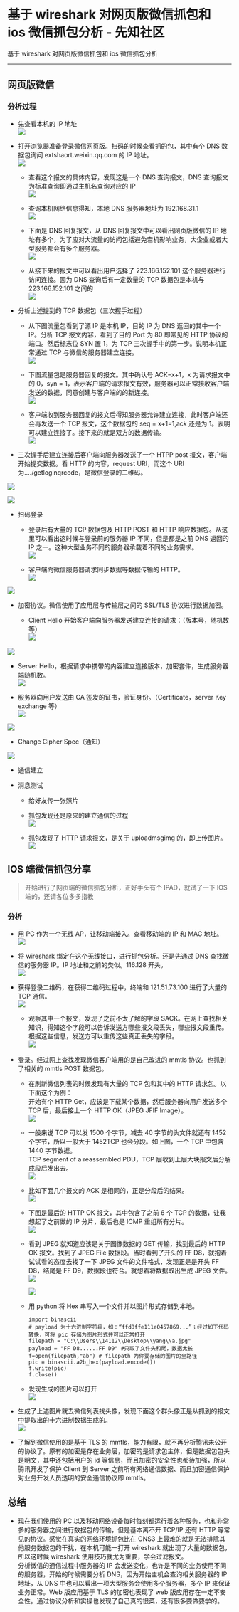 

# 基于 wireshark 对网页版微信抓包和 ios 微信抓包分析 - 先知社区

基于 wireshark 对网页版微信抓包和 ios 微信抓包分析

- - -

## 网页版微信

### 分析过程

-   先查看本机的 IP 地址  
    [![](assets/1706247591-5a08e33971ea8535d54e254fbfef3e35.png)](https://xzfile.aliyuncs.com/media/upload/picture/20240125114834-9d0c00da-bb34-1.png)

-   打开浏览器准备登录微信网页版。扫码的时候查看抓的包，其中有个 DNS 数据包询问 extshaort.weixin.qq.com 的 IP 地址。  
    [![](assets/1706247591-ff92571a1a49117e843f32579ea70aa1.png)](https://xzfile.aliyuncs.com/media/upload/picture/20240125114855-a9704606-bb34-1.png)
    
    -   查看这个报文的具体内容，发现这是一个 DNS 查询报文，DNS 查询报文为标准查询即通过主机名查询对应的 IP  
        [![](assets/1706247591-94150d1f766227f27b2cb56d81a6a7c7.png)](https://xzfile.aliyuncs.com/media/upload/picture/20240125114911-b331d056-bb34-1.png)
        
    -   查询本机网络信息得知，本地 DNS 服务器地址为 192.168.31.1  
        [![](assets/1706247591-026faf9370cfddbe910cddce5f6b5a95.png)](https://xzfile.aliyuncs.com/media/upload/picture/20240125114930-be9ad5fa-bb34-1.png)
        
    -   下面是 DNS 回复报文，从 DNS 回复报文中可以看出网页版微信的 IP 地址有多个，为了应对大流量的访问包括避免宕机影响业务，大企业或者大型服务都会有多个服务器。  
        [![](assets/1706247591-b367fa6d11021143976231186c282807.png)](https://xzfile.aliyuncs.com/media/upload/picture/20240125114943-c61297e6-bb34-1.png)
        
    -   从接下来的报文中可以看出用户选择了 223.166.152.101 这个服务器进行访问连接。因为 DNS 查询后有一定数量的 TCP 数据包是本机与 223.166.152.101 之间的  
        [![](assets/1706247591-6259776f2035a02850d545603232b68f.png)](https://xzfile.aliyuncs.com/media/upload/picture/20240125114957-cecea96a-bb34-1.png)
        

-   分析上述提到的 TCP 数据包（三次握手过程）
    
    -   从下图流量包看到了源 IP 是本机 IP，目的 IP 为 DNS 返回的其中一个 IP。分析 TCP 报文内容，看到了目的 Port 为 80 即常见的 HTTP 协议的端口。然后标志位 SYN 置 1，为 TCP 三次握手中的第一步。说明本机正常通过 TCP 与微信的服务器建立连接。  
        [![](assets/1706247591-7bad62c8ea4832601f9cb523e1c8b6c1.png)](https://xzfile.aliyuncs.com/media/upload/picture/20240125115009-d5a09e88-bb34-1.png)
        
    -   下图流量包是服务器回复的报文。其中确认号 ACK=x+1，x 为请求报文中的 0，syn = 1，表示客户端的请求报文有效，服务器可以正常接收客户端发送的数据，同意创建与客户端的的新连接。  
        [![](assets/1706247591-8cd62d089a94f80305efff1886870726.png)](https://xzfile.aliyuncs.com/media/upload/picture/20240125115023-dde5aae8-bb34-1.png)
        
    -   客户端收到服务器回复的报文后得知服务器允许建立连接，此时客户端还会再发送一个 TCP 报文，这个数据包的 seq = x+1=1,ack 还是为 1。表明可以建立连接了。接下来的就是双方的数据传输。  
        [![](assets/1706247591-27eb7aab06946009715644a6b65aa9a0.png)](https://xzfile.aliyuncs.com/media/upload/picture/20240125115033-e4115354-bb34-1.png)
        

-   三次握手后建立连接后客户端向服务器发送了一个 HTPP post 报文，客户端开始提交数据。看 HTTP 的内容，request URI，而这个 URI 为..../getloginqrcode，是微信登录的二维码。

[![](assets/1706247591-8619c51a84315cc153962c32af926fce.png)](https://xzfile.aliyuncs.com/media/upload/picture/20240125115043-ea498642-bb34-1.png)

[![](assets/1706247591-3336edf21d8749a4a913a464ae8100e1.png)](https://xzfile.aliyuncs.com/media/upload/picture/20240125115053-efd925c2-bb34-1.png)

-   扫码登录
    
    -   登录后有大量的 TCP 数据包及 HTTP POST 和 HTTP 响应数据包。从这里可以看出这时候与登录前的服务器 IP 不同，但是都是之前 DNS 返回的 IP 之一。这种大型业务不同的服务器承载着不同的业务需求。  
        [![](assets/1706247591-2db1c51ef67bf522ae121645fb89a8a0.png)](https://xzfile.aliyuncs.com/media/upload/picture/20240125115104-f6d75c4a-bb34-1.png)
        
    -   客户端向微信服务器请求同步数据等数据传输的 HTTP。  
        [![](assets/1706247591-200c9f4bfae6759fc9aef29a6163ef48.png)](https://xzfile.aliyuncs.com/media/upload/picture/20240125115119-ff5cd958-bb34-1.png)
        

[![](assets/1706247591-ff5f10e13508283be9e9b74a49e0ab08.png)](https://xzfile.aliyuncs.com/media/upload/picture/20240125115132-07185280-bb35-1.png)

-   加密协议。微信使用了应用层与传输层之间的 SSL/TLS 协议进行数据加密。
    
    -   Client Hello 开始客户端向服务器发送建立连接的请求：（版本号，随机数等）  
        [![](assets/1706247591-f5e6697d970465e7fb0f4e0bd0fd6a82.png)](https://xzfile.aliyuncs.com/media/upload/picture/20240125115143-0e1651a4-bb35-1.png)

[![](assets/1706247591-20a716886572c3a2e14ee3c550ba55fb.png)](https://xzfile.aliyuncs.com/media/upload/picture/20240125115154-145fc40a-bb35-1.png)

-   Server Hello，根据请求中携带的内容建立连接版本，加密套件，生成服务器端随机数。  
    [![](assets/1706247591-9c6ec33b90586a7faf29c0bf65e85769.png)](https://xzfile.aliyuncs.com/media/upload/picture/20240125115205-1afc157a-bb35-1.png)
    
-   服务器向用户发送由 CA 签发的证书，验证身份。（Certificate，server Key exchange 等）  
    [![](assets/1706247591-c6a4832587f51775f354ca15bcac9597.png)](https://xzfile.aliyuncs.com/media/upload/picture/20240125115216-21b462be-bb35-1.png)
    

[![](assets/1706247591-b28ec09236bc06b1af16f0fa6bb96a9b.png)](https://xzfile.aliyuncs.com/media/upload/picture/20240125115225-272c111a-bb35-1.png)

-   Change Cipher Spec（通知）

[![](assets/1706247591-2e2d80f4a632a7a780cf9af62b1ff215.png)](https://xzfile.aliyuncs.com/media/upload/picture/20240125115239-2f1be454-bb35-1.png)

-   通信建立

-   消息测试
    
    -   给好友传一张照片
        
    -   抓包发现还是原来的建立通信的过程  
        [![](assets/1706247591-5b350aac8f8f5468c6730b0edc230eb9.png)](https://xzfile.aliyuncs.com/media/upload/picture/20240125115248-34a973b4-bb35-1.png)
        
    -   抓包发现了 HTTP 请求报文，是关于 uploadmsgimg 的，即上传图片。  
        [![](assets/1706247591-ba4f557807737b5bfe07b395404a8f74.png)](https://xzfile.aliyuncs.com/media/upload/picture/20240125115258-3a8fa85c-bb35-1.png)
        

## IOS 端微信抓包分享

> 开始进行了网页端的微信抓包分析，正好手头有个 IPAD，就试了一下 IOS 端的，还请各位多多指教

### 分析

-   用 PC 作为一个无线 AP，让移动端接入。查看移动端的 IP 和 MAC 地址。  
    [![](assets/1706247591-bc6adf631e0f95d1bc370bca5808ba79.png)](https://xzfile.aliyuncs.com/media/upload/picture/20240125115309-4106eb14-bb35-1.png)

-   将 wireshark 绑定在这个无线接口，进行抓包分析。还是先通过 DNS 查找微信的服务器 IP。IP 地址和之前的类似。116.128 开头。  
    [![](assets/1706247591-4dd5d337fc60673fde8b49de4337ba9d.png)](https://xzfile.aliyuncs.com/media/upload/picture/20240125115317-45ec3490-bb35-1.png)
    
-   获得登录二维码，在获得二维码过程中，终端和 121.51.73.100 进行了大量的 TCP 通信。  
    [![](assets/1706247591-1301d5dcf26fa0392d9b8a1a162cf98f.png)](https://xzfile.aliyuncs.com/media/upload/picture/20240125115329-4d23befe-bb35-1.png)
    
    -   观察其中一个报文，发现了之前不太了解的字段 SACK。在网上查找相关知识，得知这个字段可以告诉发送方哪些报文段丢失，哪些报文段重传。根据这些信息，发送方可以重传这些真正丢失的字段。  
        [![](assets/1706247591-0a6ebee4c8186fff59d37b1191bce300.png)](https://xzfile.aliyuncs.com/media/upload/picture/20240125115341-5462e56e-bb35-1.png)

-   登录。经过网上查找发现微信客户端用的是自己改进的 mmtls 协议。也抓到了相关的 mmtls POST 数据包。
    
    -   在刷新微信列表的时候发现有大量的 TCP 包和其中的 HTTP 请求包。以下面这个为例：  
        开始有个 HTTP Get，应该是下载某个数据，然后服务器向用户发送多个 TCP 后，最后接上一个 HTTP OK（JPEG JFIF Image）。  
        [![](assets/1706247591-53b21dddf75ca7b044517bfb72a45693.png)](https://xzfile.aliyuncs.com/media/upload/picture/20240125115402-60fc72cc-bb35-1.png)
        
    -   一般来说 TCP 可以发 1500 个字节，减去 40 字节的头文件就还有 1452 个字节，所以一般大于 1452TCP 也会分段。如上图，一个 TCP 中包含 1440 字节数据。  
        TCP segment of a reassembled PDU，TCP 层收到上层大块报文后分解成段后发出去。  
        [![](assets/1706247591-728f48a715e5b528329fc3e646771cd5.png)](https://xzfile.aliyuncs.com/media/upload/picture/20240125115433-733d7e18-bb35-1.png)
        
    -   比如下面几个报文的 ACK 是相同的，正是分段后的结果。  
        [![](assets/1706247591-1841cd6baccd9848170b41c853ebb36e.png)](https://xzfile.aliyuncs.com/media/upload/picture/20240125115446-7ae02c2e-bb35-1.png)
        
    -   下图是最后的 HTTP OK 报文，其中包含了之前 6 个 TCP 的数据，让我想起了之前做的 IP 分片，最后也是 ICMP 重组所有分片。  
        [![](assets/1706247591-4d8dfa6451421a629edf55cf4d0d0d5b.png)](https://xzfile.aliyuncs.com/media/upload/picture/20240125115459-82c921a2-bb35-1.png)
        
    -   看到 JPEG 就知道应该是关于图像数据的 GET 传输，找到最后的 HTTP OK 报文。找到了 JPEG File 数据段。当时看到了开头的 FF D8，就抱着试试看的态度去找了一下 JPEG 文件的文件格式，发现正是是开头 FF D8，结尾是 FF D9，数据段也符合。就想着将数据取出生成 JPEG 文件。  
        [![](assets/1706247591-68db0a228f906ac74c18ffc1869f4d41.png)](https://xzfile.aliyuncs.com/media/upload/picture/20240125115513-8b31b41c-bb35-1.png)
        
        [![](assets/1706247591-83c93683f9ef39c64301a6d12e228db5.png)](https://xzfile.aliyuncs.com/media/upload/picture/20240125115526-92920f36-bb35-1.png)
        
    -   用 python 将 Hex 串写入一个文件并以图片形式存储到本地。
        
        ```plain
        import binascii
        # payload 为十六进制字符串，如：“ffd8ffe111e0457869...”；经过如下代码转换，可将 pic 存储为图片形式并可以正常打开
        filepath = "C:\\Users\\14112\\Desktop\\yang\\a.jpg"
        payload = "FF D8......FF D9" #只取了文件头和尾，数据太长
        f=open(filepath,"ab") # filepath 为你要存储的图片的全路径
        pic = binascii.a2b_hex(payload.encode())
        f.write(pic)
        f.close()
        ```
        
    -   发现生成的图片可以打开  
        [![](assets/1706247591-e88d226a42eb7ff1382adf8946ff4ef5.png)](https://xzfile.aliyuncs.com/media/upload/picture/20240125115538-99ddbb8c-bb35-1.png)
        

-   生成了上述图片就去微信列表找头像，发现下面这个群头像正是从抓到的报文中提取出的十六进制数据生成的。  
    [![](assets/1706247591-e3a1813a407d14c950712691df133a21.png)](https://xzfile.aliyuncs.com/media/upload/picture/20240125115553-a3037ef4-bb35-1.png)

-   了解到微信使用的是基于 TLS 的 mmtls，能力有限，就不再分析腾讯未公开的协议了。原有的加密是存在业务层，加密的是请求包主体，但是数据包包头是明文，其中还包括用户的 id 等信息，而且加密的安全性也都待加强，所以腾讯开发了保护 Client 到 Server 之前所有网络通信数据、而且加密通信保护对业务开发人员透明的安全通信协议即 mmtls。

## 总结

-   现在我们使用的 PC 以及移动网络设备每时每刻都运行着各种服务，也和非常多的服务器之间进行数据包的传输，但是基本离不开 TCP/IP 还有 HTTP 等常见的协议。感觉在真实的网络环境抓包比在 GNS3 上最难的就是无法排除其他服务数据包的干扰，在本机可能一打开 wireshark 就出现了大量的数据包，所以这时候 wireshark 使用技巧就尤为重要，学会过滤报文。  
    分析微信的通信过程中服务器的 IP 会发送变化，也许是不同的业务使用不同的服务器，开始的时候需要分析 DNS，因为开始主机会查询相关服务器的 IP 地址，从 DNS 中也可以看出一项大型服务会使用多个服务器，多个 IP 来保证业务正常。Web 版应用基于 TLS 的加密也表现了 web 版应用存在一定不安全性。通过协议分析和实操也发现了自己真的很菜，还有很多要做要学的。
